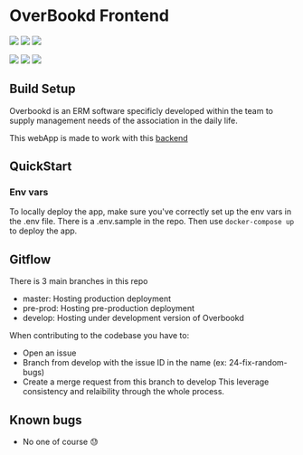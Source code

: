 # OverBookd Frontend

![](https://gitlab.com/24-heures-insa/overbookd/frontend/badges/develop/pipeline.svg?key_text=develop+pipeleine&key_width=105)
![](https://gitlab.com/24-heures-insa/overbookd/frontend/badges/pre-prod/pipeline.svg?key_text=pre-prod+pipeleine&key_width=110)
![](https://gitlab.com/24-heures-insa/overbookd/frontend/badges/master/pipeline.svg?key_text=master+pipeleine&key_width=100)

![](https://gitlab.com/24-heures-insa/overbookd/frontend/badges/develop/pipeline.svg?key_text=develop+pipeleine&key_width=105)
![](https://gitlab.com/24-heures-insa/overbookd/frontend/badges/pre-prod/pipeline.svg?key_text=pre-prod+pipeleine&key_width=110)
![](https://gitlab.com/24-heures-insa/overbookd/frontend/badges/master/pipeline.svg?key_text=master+pipeleine&key_width=100)

## Build Setup

Overbookd is an ERM software specificly developed within the team to supply management needs of the association in the daily life.

This webApp is made to work with this [backend](https://gitlab.com/24-heures-insa/overbookd/backend)

## QuickStart

<!--
Comment on lance cette foutue instance
Ca a quelquechose a voir avec docker-compose
.env d'exemple ?
docker-compose up
-->

### Env vars

To locally deploy the app, make sure you've correctly set up the env vars in the .env file. There is a .env.sample in the repo.
Then use `docker-compose up` to deploy the app.

## Gitflow

There is 3 main branches in this repo

 - master: Hosting production deployment
 - pre-prod: Hosting pre-production deployment
 - develop: Hosting under development version of Overbookd

When contributing to the codebase you have to:
 - Open an issue
 - Branch from develop with the issue ID in the name (ex: 24-fix-random-bugs)
 - Create a merge request from this branch to develop
This leverage consistency and relaibility through the whole process.

## Known bugs

 - No one of course :sweat: